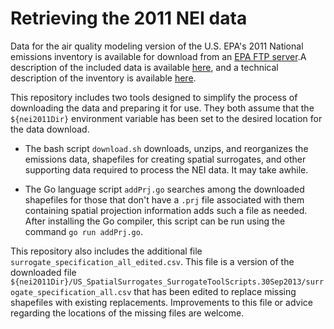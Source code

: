 # Retrieving the 2011 NEI data

Data for the air quality modeling version of the U.S. EPA's 2011 National emissions inventory is available for download from an [EPA FTP server](ftp://ftp.epa.gov/EmisInventory/2011v6/).A description of the included data is available [here](ftp://ftp.epa.gov/EmisInventory/2011v6/v2platform/README_2011v6.2_package.txt), and a technical description of the inventory is available [here](https://www.epa.gov/air-emissions-modeling/2011-version-62-technical-support-document).

This repository includes two tools designed to simplify the process of downloading the data and preparing it for use. They both assume that the `${nei2011Dir}` environment variable has been set to the desired location for the data download.

* The bash script `download.sh` downloads, unzips, and reorganizes the emissions data, shapefiles for creating spatial surrogates, and other supporting data required to process the NEI data. It may take awhile.

* The Go language script `addPrj.go` searches among the downloaded shapefiles for those that don't have a `.prj` file associated with them containing spatial projection information adds such a file as needed. After installing the Go compiler, this script can be run using the command `go run addPrj.go`.

This repository also includes the additional file `surrogate_specification_all_edited.csv`. This file is a version of the downloaded file `${nei2011Dir}/US_SpatialSurrogates_SurrogateToolScripts.30Sep2013/surrogate_specification_all.csv` that has been edited to replace missing shapefiles with existing replacements. Improvements to this file or advice regarding the locations of the missing files are welcome.
